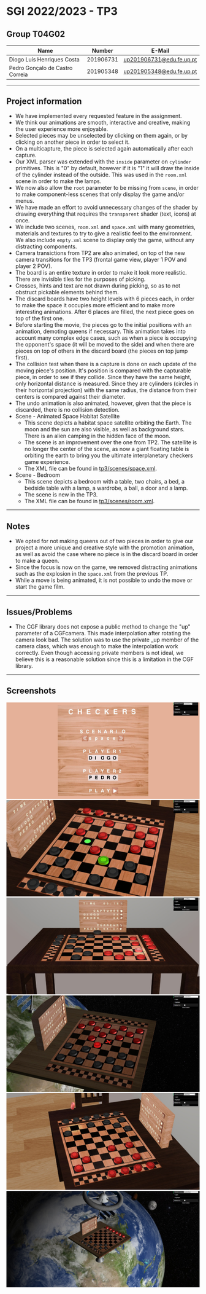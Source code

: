 # SGI 2022/2023 - TP3

## Group T04G02

| Name                            | Number    | E-Mail                   |
| ------------------------------- | --------- | ------------------------ |
| Diogo Luís Henriques Costa      | 201906731 | up201906731@edu.fe.up.pt |
| Pedro Gonçalo de Castro Correia | 201905348 | up201905348@edu.fe.up.pt |

----
## Project information

-   We have implemented every requested feature in the assignment.
-   We think our animations are smooth, interactive and creative, making the user experience more enjoyable.
-   Selected pieces may be unselected by clicking on them again, or by clicking on another piece in order to select it.
-   On a multicapture, the piece is selected again automatically after each capture.
-   Our XML parser was extended with the `inside` parameter on `cylinder` primitives. This is "0" by default, however if it is "1" it will draw the inside of the cylinder instead of the outside. This was used in the `room.xml` scene in order to make the lamps.
-   We now also allow the `root` parameter to be missing from `scene`, in order to make component-less scenes that only display the game and/or menus.
-   We have made an effort to avoid unnecessary changes of the shader by drawing everything that requires the `transparent` shader (text, icons) at once.
-   We include two scenes, `room.xml` and `space.xml` with many geometries, materials and textures to try to give a realistic feel to the environment. We also include `empty.xml` scene to display only the game, without any distracting components.
-   Camera transictions from TP2 are also animated, on top of the new camera transitions for the TP3 (frontal game view, player 1 POV and player 2 POV).
-   The board is an entire texture in order to make it look more realistic. There are invisible tiles for the purposes of picking.
-   Crosses, hints and text are not drawn during picking, so as to not obstruct pickable elements behind them.
-   The discard boards have two height levels with 6 pieces each, in order to make the space it occupies more efficient and to make more interesting animations. After 6 places are filled, the next piece goes on top of the first one.
-   Before starting the movie, the pieces go to the initial positions with an animation, demoting queens if necessary. This animation takes into account many complex edge cases, such as when a piece is occupying the opponent's space (it will be moved to the side) and when there are pieces on top of others in the discard board (the pieces on top jump first).
-   The collision test when there is a capture is done on each update of the moving piece's position. It's position is compared with the capturable piece, in order to see if they collide. Since they have the same height, only horizontal distance is measured. Since they are cylinders (circles in their horizontal projection) with the same radius, the distance from their centers is compared against their diameter.
-   The undo animation is also animated, however, given that the piece is discarded, there is no collision detection.
-   Scene - Animated Space Habitat Satellite
    -   This scene depicts a habitat space satellite orbiting the Earth. The moon and the sun are also visible, as well as background stars. There is an alien camping in the hidden face of the moon.
    -   The scene is an improvement over the one from TP2. The satellite is no longer the center of the scene, as now a giant floating table is orbiting the earth to bring you the ultimate interplanetary checkers game experience. 
    -   The XML file can be found in [tp3/scenes/space.xml](./scenes/space.xml).
-   Scene - Bedroom
    -   This scene depicts a bedroom with a table, two chairs, a bed, a bedside table with a lamp, a wardrobe, a ball, a door and a lamp.
    -   The scene is new in the TP3.
    -   The XML file can be found in [tp3/scenes/room.xml](./scenes/room.xml).
----
## Notes

-   We opted for not making queens out of two pieces in order to give our project a more unique and creative style with the promotion animation, as well as avoid the case where no piece is in the discard board in order to make a queen.
-   Since the focus is now on the game, we removed distracting animations such as the explosion in the `space.xml` from the previous TP.
-   While a move is being animated, it is not possible to undo the move or start the game film.

----
## Issues/Problems

-   The CGF library does not expose a public method to change the "up" parameter of a CGFcamera. This made interpolation after rotating the camera look bad. The solution was to use the private _up member of the camera class, which was enough to make the interpolation work correctly. Even though accessing private members is not ideal, we believe this is a reasonable solution since this is a limitation in the CGF library.

----

## Screenshots

![Screenshot 1](./screenshots/SGI3_T4_G02_1.jpg)
![Screenshot 2](./screenshots/SGI3_T4_G02_2.jpg)
![Screenshot 3](./screenshots/SGI3_T4_G02_3.jpg)
![Screenshot 4](./screenshots/SGI3_T4_G02_4.jpg)
![Screenshot 5](./screenshots/SGI3_T4_G02_5.jpg)
![Screenshot 6](./screenshots/SGI3_T4_G02_6.jpg)
